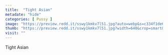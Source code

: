 ```yaml
---
title:  "Tight Asian"
metadate: "hide"
categories: [ Pussy ]
image: "https://preview.redd.it/sswy1kmkv7l51.jpg?auto=webp&s=c334f1de66275bf51111d67b0b3551d02967db0d"
thumb: "https://preview.redd.it/sswy1kmkv7l51.jpg?width=640&crop=smart&auto=webp&s=0585b239f9b6893e31f141099c5affd358a788a3"
visit: ""
---
```

Tight Asian
